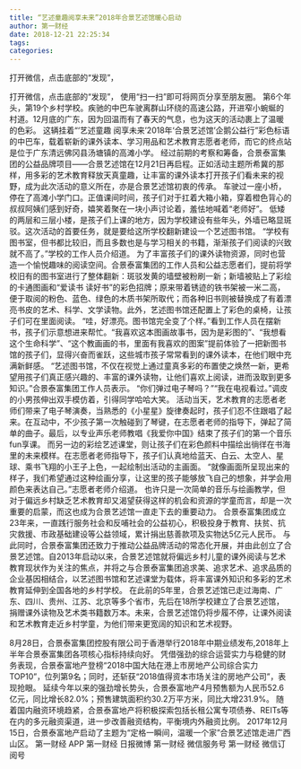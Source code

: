 ```yaml
---
title: “艺述童趣阅享未来”2018年合景艺述馆暖心启动
author: 第一财经
date: 2018-12-21 22:25:34
tags: 
categories: 
---
```

打开微信，点击底部的“发现”，
<!-- more -->
打开微信，点击底部的“发现”，
使用“扫一扫”即可将网页分享至朋友圈。
第6个年头，第19个乡村学校。疾驰的中巴车驶离群山环绕的高速公路，开进窄小蜿蜒的村道。12月底的广东，因为回温而有了春天的气息，也为这天的活动裹上了温暖的色彩。
这辆挂着“‘艺述童趣 阅享未来’2018年‘合景艺述馆’企鹅公益行”彩色标语的中巴车，载着崭新的课外读本、学习用品和艺术教育志愿者老师，而它的终点站是位于广东清远佛冈县汤塘镇的高滩小学。
经过前期的考察和筹备，合景泰富集团的公益品牌项目——合景艺述馆在12月21日再启程。正如活动主题所希冀的那样，用多彩的艺术教育释放天真童趣，让丰富的课外读本打开孩子们看未来的视野，成为此次活动的意义所在，亦是合景艺述馆初衷的传承。
车驶过一座小桥，停在了高滩小学门口。正值课间时间，孩子们对于扛着大箱小箱，穿着橙色背心的叔叔阿姨们感到好奇，嬉笑着聚在一块小声讨论着，羞怯地喊着“老师好”。
低矮的两层和三层小楼，是孩子们上课的地方，因为学校建设有些年头，外墙已略显斑驳。这次活动的首要任务，就是要给这所学校翻新建设一个艺述图书馆。
“学校有图书室，但书都比较旧，而且多数也是与学习相关的书籍，渐渐孩子们阅读的兴致就不高了。”学校的工作人员介绍道。
为了丰富孩子们的课外读物资源，同时也营造一个愉悦趣味的阅读空间。合景泰富集团的工作人员和公益志愿者们，提前将学校旧有的图书室进行了整体翻新：斑驳发黄的墙壁被粉刷一新；新墙被贴上了彩绘的卡通图画和“爱读书 读好书”的彩色招牌；原来带着锈迹的铁书架被一米二高，便于取阅的粉色、蓝色、绿色的木质书架所取代；而各种旧书则被替换成了有着漂亮书皮的艺术、科学、文学读物。此外，艺述图书馆还配置上了彩色的桌椅，让孩子们可在里面阅读。
“哇，好漂亮。图书馆完全变了个样。”看到工作人员在摆新书，孩子们示意想进来帮忙。“我喜欢这本图画故事书，因为是彩图的”、“我想看这个生命科学”、“这个教画画的书，里面有我喜欢的图案”提前体验了一把新图书馆的孩子们，显得兴奋而雀跃，这些城市孩子常常看到的课外读本，在他们眼中充满新鲜感。
“艺述图书馆，不仅在视觉上通过童真多彩的布置使之焕然一新，更希望用孩子们真正感兴趣的、丰富的课外读物，让他们喜欢上阅读，进而汲取到更多知识。”合景泰富集团工作人员表示。
“你们弹过电子琴吗？”“我在电视看过。”调皮的小男孩伸出双手模仿着，引得同学哈哈大笑。
活动当天，艺术教育的志愿者老师们带来了电子琴演奏，当熟悉的《小星星》旋律奏起时，孩子们忍不住跟唱了起来。在互动中，不少孩子第一次触碰到了琴键，在志愿者老师的指导下，弹起了简单的曲子。最后，以专业声乐老师教唱《我爱你中国》结束了孩子们的第一个音乐fun享课。
而另一边的彩绘艺述课堂，则让孩子们在彩色颜料中描绘出徜徉在书海里的未来模样。在志愿者老师指导下，孩子们认真地给蓝天、白云、太空人、星球、乘书飞翔的小王子上色，一起绘制出活动的主画面。
“就像画面所呈现出来的样子，我们希望通过这种绘画分享，让这里的孩子能够放飞自己的想象，并学会用颜色来表达自己。”志愿者老师介绍道。
也许只是一次简单的音乐与绘画教学，但对于偏远乡村缺乏艺术教育却又渴望获得这样的机会和资源的学童而言，却是一次重要的启蒙，而这也成为合景艺述馆一直走下去的重要动力。
合景泰富集团成立23年来，一直践行服务社会和反哺社会的公益初心，积极投身于教育、扶贫、抗灾救援、市政基础建设等公益领域，累计捐出慈善款项及实物达5亿元人民币。
与此同时，合景泰富集团还致力于推动公益品牌活动的常态化开展，并由此创立了合景艺述馆。自2013年启动以来，合景艺述馆就将偏远乡村儿童的课外阅读与艺术教育现状作为关注的焦点，并将之与合景泰富集团追求美、追求艺术、追求品质的企业基因相结合，以艺述图书馆和艺述课堂为载体，将丰富课外知识和多彩的艺术教育延伸到全国各地的乡村学校。
在此前的5年里，合景艺述馆已走过海南、广东、四川、贵州、江苏、北京等多个省市，先后在18所学校建立了合景艺述馆，捐赠课外读物及艺术类书籍数万本。未来，合景艺述馆仍将步履不停，让课外阅读和艺术教育走近乡村学童，为他们带来更宽阔的知识和艺术视野。
 
 
8月28日，合景泰富集团控股有限公司于香港举行2018年中期业绩发布,2018年上半年合景泰富集团各项核心指标持续向好。
凭借强劲的综合运营实力与稳健的财务表现，合景泰富地产登榜“2018中国大陆在港上市房地产公司综合实力TOP10”，位列第9名；同时，还斩获“2018值得资本市场关注的房地产公司”，表现抢眼。
延续今年以来的强劲增长势头，合景泰富地产4月预售额为人民币52.6亿元，同比增长82.0%；预售建筑面积约30.2万平方米，同比大增231.9%。
随着国内融资环境趋紧，合景泰富地产将积极探索包括长租公寓专项债券、REITs等在内的多元融资渠道，进一步改善融资结构，平衡境内外融资比例。
2017年12月15日，合景泰富地产启动了主题为“定格一瞬间，温暖一个家”合景艺述馆走进广西山区。
第一财经
APP
第一财经
日报微博
第一财经
微信服务号
第一财经
微信订阅号
